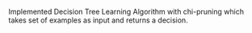 Implemented Decision Tree Learning Algorithm with chi-pruning which takes set of examples as input and returns a decision.
